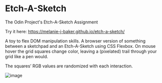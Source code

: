 # Etch-A-Sketch
The Odin Project's Etch-A-Sketch Assignment

Try it here: https://melanie-j-baker.github.io/etch-a-sketch/

A toy to flex DOM manipulation skills. A browser version of something between a sketchpad and an Etch-A-Sketch using CSS Flexbox. On mouse hover the grid squares change color, leaving a (pixelated) trail through your grid like a pen would.

The squares’ RGB values are randomized with each interaction.

![image](https://github.com/Melanie-J-Baker/Etch-A-Sketch/assets/104843873/cb8d486c-a688-4a49-8c96-25a992e1bad5)
